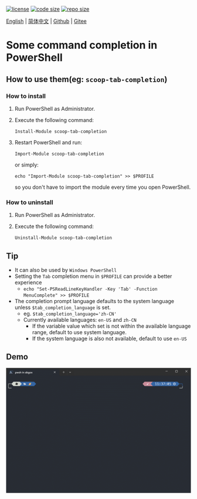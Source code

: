 [![license](https://img.shields.io/github/license/abgox/PS-completions)](https://github.com/abgox/PS-completions/blob/main/LICENSE)
[![code size](https://img.shields.io/github/languages/code-size/abgox/PS-completions.svg)](https://img.shields.io/github/languages/code-size/abgox/PS-completions.svg)
[![repo size](https://img.shields.io/github/repo-size/abgox/PS-completions.svg)](https://img.shields.io/github/repo-size/abgox/PS-completions.svg)

<p align="left">
<a href="README.md">English</a> |
<a href="README-CN.md">简体中文</a> |
<a href="https://github.com/abgox/PS-completions">Github</a> |
<a href="https://gitee.com/abgox/PS-completions">Gitee</a>
</p>

# Some command completion in PowerShell

## How to use them(eg: `scoop-tab-completion`)

### How to install

1. Run PowerShell as Administrator.

2. Execute the following command:

    ```pwsh
    Install-Module scoop-tab-completion
    ```

3. Restart PowerShell and run:

    ```pwsh
    Import-Module scoop-tab-completion
    ```

    or simply:

    ```pwsh
    echo "Import-Module scoop-tab-completion" >> $PROFILE
    ```

    so you don't have to import the module every time you open PowerShell.

### How to uninstall

1. Run PowerShell as Administrator.
2. Execute the following command:

    ```pwsh
    Uninstall-Module scoop-tab-completion
    ```

## Tip

-   It can also be used by `Windows PowerShell`
-   Setting the `Tab` completion menu in `$PROFILE` can provide a better experience
    -   `echo "Set-PSReadLineKeyHandler -Key 'Tab' -Function MenuComplete" >> $PROFILE`
-   The completion prompt language defaults to the system language unless `$tab_completion_language` is set.
    -   eg. `$tab_completion_language='zh-CN'`
    -   Currently available languages: `en-US` and `zh-CN`
        -   If the variable value which set is not within the available language range, default to use system language.
        -   If the system language is also not available, default to use `en-US`

## Demo

![scoop demo](./scoop-tab-completion-demo.gif)
